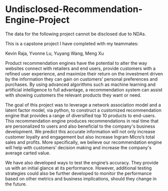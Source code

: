 # Undisclosed-Recommendation-Engine-Project

The data for the following project cannot be disclosed due to NDAs.

This is a capstone project I have completed with my teammates:

Kevin Raja,
Yvonne Lu,
Yuyang Wang,
Meng Xu

Product recommendation engines have the potential to alter the way websites connect with retailers and end users, provide customers with a refined user experience, and maximize their return on the investment driven by the information they can gain on customers’ personal preferences and purchases. By using advanced algorithms such as machine learning and artificial intelligence to full advantage, a recommendation system can assist with showing customers the relevant products they want or need. 

The goal of this project was to leverage a network association model and a latent factor model, via python, to construct a customized recommendation engine that provides a range of diversified top 10 products to end-users. This recommendation engine produces recommendations in real time that are personalized to users and also beneficial to the company's business development. We predict this accurate information will not only increase customer loyalty and engagement but also increase Ingram Micro’s total sales and profits. More specifically, we believe our recommendation engine will help with customers’ decision making and increase the company's average carted value.

We have also developed ways to test the engine’s accuracy. They provide us with an initial glance at its performance. However, additional testing strategies could also be further developed to monitor the performance based on other metrics and business implications, should they change in the future. 
